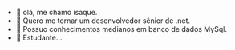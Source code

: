 - 👋 olá, me chamo isaque.
- 👀 Quero me tornar um desenvolvedor sênior de .net.
- 📍 Possuo conhecimentos medianos em banco de dados MySql.
- 📘 Estudante...

<!---
AmarallTech/AmarallTech is a ✨ special ✨ repository because its `README.md` (this file) appears on your GitHub profile.
You can click the Preview link to take a look at your changes.
--->
